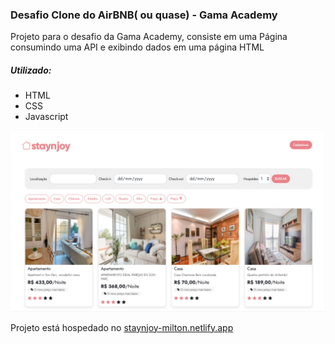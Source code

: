 ### Desafio Clone do AirBNB( ou quase) - Gama Academy
Projeto para o desafio da Gama Academy, consiste em uma Página consumindo uma API e exibindo dados em uma página HTML

##### Utilizado:
 - HTML 
 - CSS
 - Javascript

![](img/staynjoy.png)

Projeto está hospedado no [staynjoy-milton.netlify.app](https://staynjoy-milton.netlify.app)